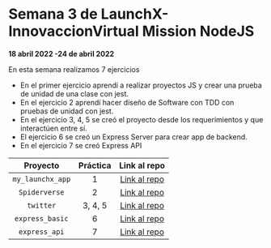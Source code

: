 # Semana 3 de LaunchX-InnovaccionVirtual Mission NodeJS

**18 abril 2022 -24 de abril 2022**

En esta semana realizamos 7 ejercicios

* En el primer ejercicio aprendí a realizar proyectos JS y crear una prueba de unidad de una clase con jest.
* En el ejercicio 2 aprendí hacer diseño de Software con TDD con pruebas de unidad con jest.
* En el ejercicio 3, 4, 5 se creó el proyecto desde los requerimientos y que interactúen entre sí.
* El ejercicio 6 se creó un Express Server para crear app de backend.
* En el ejercicio 7 se creó Express API

|      Proyecto      | Práctica |                                        Link al repo                                        |
| :----------------: | :-------: | :-----------------------------------------------------------------------------------------: |
| `my_launchx_app` |     1     |               [Link al repo](https://github.com/Julioadriglez/proyecto-1-en-JS)               |
|  `Spiderverse`  |     2     |          [Link al repo](https://github.com/Julioadriglez/Dise-o-de-software-con-TDD)          |
|    `twitter`    |  3, 4, 5  | [Link al repo](https://github.com/Julioadriglez/3.-Sprint-1-Agregar-modelos/tree/main/Twitter) |
| `express_basic` |     6     |                 [Link al repo](https://github.com/Julioadriglez/express_basic)                 |
|  `express_api`  |     7     |                  [Link al repo](https://github.com/Julioadriglez/express_api)                  |
